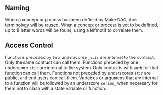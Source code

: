 ## Naming
When a concept or process has been defined by MakerDAO, their terminology will be reused.
When a concept or process is yet to be defined, up to 8 letter words will be found, using a leifmotif to correlate them.

## Access Control
Functions preceded by two underscores `_stir` are internal to the contract. Only the same contract can call them.
Functions preceded by one underscore `stir` are internal to the system. Only contracts with `auth` for that function can call them.
Functions not preceded by underscores `stir` are public, and end users can call them.
Variables or argumens that are internal to a function will be followed by an underscore `series_` when necessary for them not to clash with a state variable or function.